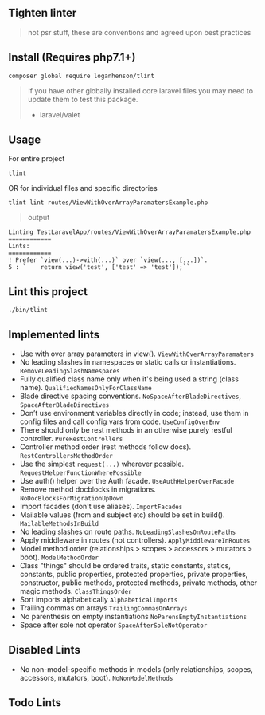 ## Tighten linter
> not psr stuff, these are conventions and agreed upon best practices

## Install (Requires php7.1+)
```
composer global require loganhenson/tlint
```
> If you have other globally installed core laravel files you may need to update them to test this package.
> - laravel/valet

## Usage
For entire project
```
tlint
```
OR for individual files and specific directories
```
tlint lint routes/ViewWithOverArrayParamatersExample.php
```

> output
```
Linting TestLaravelApp/routes/ViewWithOverArrayParamatersExample.php
============
Lints: 
============
! Prefer `view(...)->with(...)` over `view(..., [...])`.
5 : `    return view('test', ['test' => 'test']);``
```

## Lint this project
```
./bin/tlint
```

## Implemented lints
- Use with over array parameters in view(). `ViewWithOverArrayParamaters`
- No leading slashes in namespaces or static calls or instantiations. `RemoveLeadingSlashNamespaces`
- Fully qualified class name only when it's being used a string (class name). `QualifiedNamesOnlyForClassName`
- Blade directive spacing conventions. `NoSpaceAfterBladeDirectives`, `SpaceAfterBladeDirectives`
- Don’t use environment variables directly in code; instead, use them in config files and call config vars from code. `UseConfigOverEnv`
- There should only be rest methods in an otherwise purely restful controller. `PureRestControllers`
- Controller method order (rest methods follow docs). `RestControllersMethodOrder`
- Use the simplest `request(...)` wherever possible. `RequestHelperFunctionWherePossible`
- Use auth() helper over the Auth facade. `UseAuthHelperOverFacade`
- Remove method docblocks in migrations. `NoDocBlocksForMigrationUpDown`
- Import facades (don't use aliases). `ImportFacades`
- Mailable values (from and subject etc) should be set in build(). `MailableMethodsInBuild`
- No leading slashes on route paths. `NoLeadingSlashesOnRoutePaths`
- Apply middleware in routes (not controllers). `ApplyMiddlewareInRoutes`
- Model method order (relationships > scopes > accessors > mutators > boot). `ModelMethodOrder`
- Class "things" should be ordered traits, static constants, statics, constants, public properties, protected properties, private properties, constructor, public methods, protected methods, private methods, other magic methods. `ClassThingsOrder`
- Sort imports alphabetically `AlphabeticalImports`
- Trailing commas on arrays `TrailingCommasOnArrays`
- No parenthesis on empty instantiations `NoParensEmptyInstantiations`
- Space after sole not operator `SpaceAfterSoleNotOperator`

## Disabled Lints
- No non-model-specific methods in models (only relationships, scopes, accessors, mutators, boot). `NoNonModelMethods`

## Todo Lints
